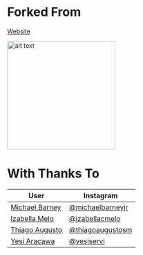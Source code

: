 # Forked From

[Website](https://michaelbarney.github.io/LinkFree/Templates/Standard/)

<img src="https://i.imgur.com/B4LX0kY.png" alt="alt text" width="250px">

# With Thanks To

| User | Instagram |
|--|--|
|[Michael Barney](https://github.com/MichaelBarney)| [@michaelbarneyjr](https://www.instagram.com/michaelbarneyjr/) |
|[Izabella Melo](https://github.com/izmcm)|[@izabellacmelo](https://www.instagram.com/izabellacmelo/)|
|[Thiago Augusto](https://github.com/thiagoaugustosm)|[@thiagoaugustosm](https://www.instagram.com/thiagoaugustosm/)|
|[Yesi Aracawa](https://github.com/yesi-aracawa)|[@yesiservi](https://www.instagram.com/yesiservi/)
